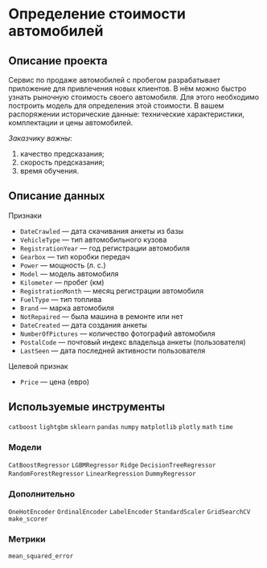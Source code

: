 # Определение стоимости автомобилей

## Описание проекта

Сервис по продаже автомобилей с пробегом разрабатывает приложение для привлечения новых клиентов. 
В нём можно быстро узнать рыночную стоимость своего автомобиля. Для этого необходимо построить модель для определения этой стоимости.
В вашем распоряжении исторические данные: технические характеристики, комплектации и цены автомобилей. 

*Заказчику важны*:
1. качество предсказания;
2. скорость предсказания;
3. время обучения.

## Описание данных

Признаки
- `DateCrawled` — дата скачивания анкеты из базы
- `VehicleType` — тип автомобильного кузова
- `RegistrationYear` — год регистрации автомобиля
- `Gearbox` — тип коробки передач
- `Power` — мощность (л. с.)
- `Model` — модель автомобиля
- `Kilometer` — пробег (км)
- `RegistrationMonth` — месяц регистрации автомобиля
- `FuelType` — тип топлива
- `Brand` — марка автомобиля
- `NotRepaired` — была машина в ремонте или нет
- `DateCreated` — дата создания анкеты
- `NumberOfPictures` — количество фотографий автомобиля
- `PostalCode` — почтовый индекс владельца анкеты (пользователя)
- `LastSeen` — дата последней активности пользователя

Целевой признак
- `Price` — цена (евро)

## Используемые инструменты

`catboost` `lightgbm` `sklearn` `pandas` `numpy` `matplotlib` `plotly` `math` `time`

### Модели

`CatBoostRegressor` `LGBMRegressor` `Ridge` `DecisionTreeRegressor` `RandomForestRegressor` `LinearRegression` `DummyRegressor` 

### Дополнительно

`OneHotEncoder` `OrdinalEncoder` `LabelEncoder` `StandardScaler` `GridSearchCV` `make_scorer`

### Метрики

`mean_squared_error`